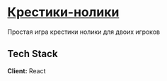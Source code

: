 # [Крестики-нолики](https://alexandr9696.github.io/react-tick-tack-toe/)

Простая игра крестики нолики для двоих игроков 

## Tech Stack

**Client:** React
